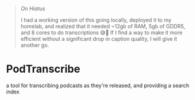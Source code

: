 > *On Hiatus*
> 
> I had a working version of this going locally, deployed it to my homelab, and realized that it needed ~12gb of RAM, 5gb of GDDR5, and 8 cores to do transcriptions 😅🤯
> If I find a way to make it more efficient without a significant drop in caption quality, I will give it another go.  

# PodTranscribe
a tool for transcribing podcasts as they're released, and providing a search index
